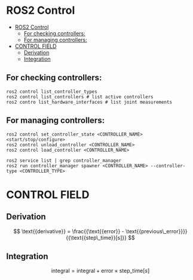 # ROS2 Control

- [ROS2 Control](#ros2-control)
  - [For checking controllers:](#for-checking-controllers)
  - [For managing controllers:](#for-managing-controllers)
- [CONTROL FIELD](#control-field)
  - [Derivation](#derivation)
  - [Integration](#integration)

## For checking controllers:
```
ros2 control list_controller_types
ros2 control list_controllers # list active controllers
ros2 contro list_hardware_interfaces # list joint measurements
```

## For managing controllers:
```
ros2 control set_controller_state <CONTROLLER_NAME> <start/stop/configure>
ros2 control unload_controller <CONTROLLER_NAME>
ros2 control load_controller <CONTROLLER_NAME>

ros2 service list | grep controller_manager
ros2 run controller_manager spawner <CONTROLLER_NAME> --controller-type <CONTROLLER_TYPE>
```

# CONTROL FIELD

## Derivation
$$
\text{{derivative}} = \frac{{\text{{error}} - \text{{previous\_error}}}}{{\text{{step\_time}}[s]}}
$$

## Integration
$$
\text{{integral}} = \text{{integral}} + \text{{error}} \times \text{{step\_time}}[s]
$$